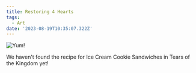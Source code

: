 ```yaml
---
title: Restoring 4 Hearts
tags:
  - Art
date: '2023-08-19T10:35:07.322Z'
---
```


![Yum!](https://res.cloudinary.com/cpadilla/image/upload/v1692463462/chrisdpadilla/blog/art/Linkeatingacookiecake_ln483l.jpg)

We haven't found the recipe for Ice Cream Cookie Sandwiches in Tears of the Kingdom yet!
